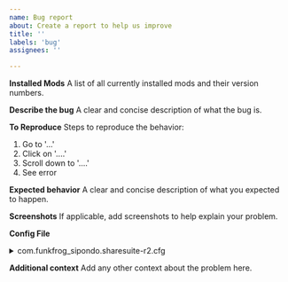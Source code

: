 ```yaml
---
name: Bug report
about: Create a report to help us improve
title: ''
labels: 'bug'
assignees: ''

---
```


**Installed Mods**
A list of all currently installed mods and their version numbers.

**Describe the bug**
A clear and concise description of what the bug is.

**To Reproduce**
Steps to reproduce the behavior:
1. Go to '...'
2. Click on '....'
3. Scroll down to '....'
4. See error

**Expected behavior**
A clear and concise description of what you expected to happen.

**Screenshots**
If applicable, add screenshots to help explain your problem.

**Config File**
<!--

Replace YOUR_CONFIG_HERE with the contents of your config file. The config file will be in one of two locations:

If you're using r2modman:
%APPDATA%\r2modmanPlus-local\RiskOfRain2\profiles\Default\BepInEx\config\com.funkfrog_sipondo.sharesuite.cfg

Without r2modman:
<your game install directory>/BepInEx/config/
-->

<details><summary>com.funkfrog_sipondo.sharesuite-r2.cfg</summary>

```
YOUR_CONFIG_HERE
```
</details>


**Additional context**
Add any other context about the problem here.


